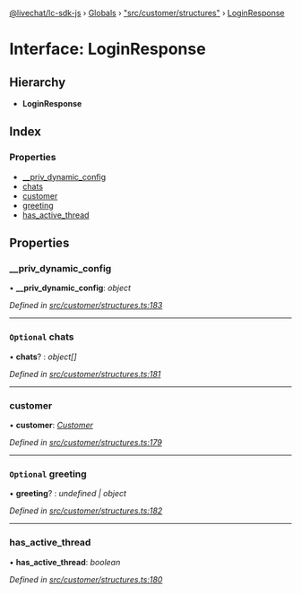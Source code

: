 [@livechat/lc-sdk-js](../README.md) › [Globals](../globals.md) › ["src/customer/structures"](../modules/_src_customer_structures_.md) › [LoginResponse](_src_customer_structures_.loginresponse.md)

# Interface: LoginResponse

## Hierarchy

* **LoginResponse**

## Index

### Properties

* [__priv_dynamic_config](_src_customer_structures_.loginresponse.md#__priv_dynamic_config)
* [chats](_src_customer_structures_.loginresponse.md#optional-chats)
* [customer](_src_customer_structures_.loginresponse.md#customer)
* [greeting](_src_customer_structures_.loginresponse.md#optional-greeting)
* [has_active_thread](_src_customer_structures_.loginresponse.md#has_active_thread)

## Properties

###  __priv_dynamic_config

• **__priv_dynamic_config**: *object*

*Defined in [src/customer/structures.ts:183](https://github.com/livechat/lc-sdk-js/blob/9364105/src/customer/structures.ts#L183)*

___

### `Optional` chats

• **chats**? : *object[]*

*Defined in [src/customer/structures.ts:181](https://github.com/livechat/lc-sdk-js/blob/9364105/src/customer/structures.ts#L181)*

___

###  customer

• **customer**: *[Customer](_src_objects_index_.customer.md)*

*Defined in [src/customer/structures.ts:179](https://github.com/livechat/lc-sdk-js/blob/9364105/src/customer/structures.ts#L179)*

___

### `Optional` greeting

• **greeting**? : *undefined | object*

*Defined in [src/customer/structures.ts:182](https://github.com/livechat/lc-sdk-js/blob/9364105/src/customer/structures.ts#L182)*

___

###  has_active_thread

• **has_active_thread**: *boolean*

*Defined in [src/customer/structures.ts:180](https://github.com/livechat/lc-sdk-js/blob/9364105/src/customer/structures.ts#L180)*
